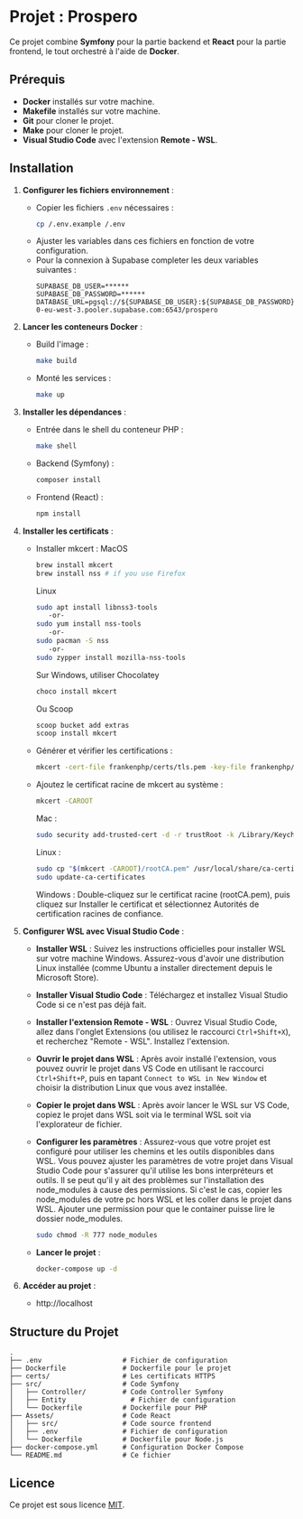 # Projet : Prospero

Ce projet combine **Symfony** pour la partie backend et **React** pour la partie frontend, le tout orchestré à l'aide de **Docker**.

## Prérequis

- **Docker** installés sur votre machine.
- **Makefile** installés sur votre machine.
- **Git** pour cloner le projet.
- **Make** pour cloner le projet.
- **Visual Studio Code** avec l'extension **Remote - WSL**.

## Installation

1. **Configurer les fichiers environnement** :
   - Copier les fichiers `.env` nécessaires :
     ```bash
     cp /.env.example /.env
     ```
   - Ajuster les variables dans ces fichiers en fonction de votre configuration.
   - Pour la connexion à Supabase completer les deux variables suivantes :
      ```
      SUPABASE_DB_USER=******
      SUPABASE_DB_PASSWORD=******
      DATABASE_URL=pgsql://${SUPABASE_DB_USER}:${SUPABASE_DB_PASSWORD}@aws-0-eu-west-3.pooler.supabase.com:6543/prospero
      ```

2. **Lancer les conteneurs Docker** :
   - Build l'image :
      ```bash
      make build
      ```
   
   - Monté les services :
      ```bash
      make up
      ```

3. **Installer les dépendances** :
   - Entrée dans le shell du conteneur PHP :
      ```bash
      make shell
      ```
      
   - Backend (Symfony) :
     ```bash
     composer install
     ```

   - Frontend (React) :
     ```bash
     npm install
     ```

4. **Installer les certificats** :
   - Installer mkcert :
      MacOS
      ```bash
     brew install mkcert
     brew install nss # if you use Firefox
     ```

     Linux
      ```bash
     sudo apt install libnss3-tools
         -or-
      sudo yum install nss-tools
         -or-
      sudo pacman -S nss
         -or-
      sudo zypper install mozilla-nss-tools
     ```

      Sur Windows, utiliser Chocolatey
      ```bash
      choco install mkcert
      ```

      Ou Scoop
      ```bash
      scoop bucket add extras
      scoop install mkcert
      ```

   - Générer et vérifier les certifications :
      ```bash
     mkcert -cert-file frankenphp/certs/tls.pem -key-file frankenphp/certs/tls.key "localhost"
     ```

   - Ajoutez le certificat racine de mkcert au système :
      ```bash
     mkcert -CAROOT
     ```

      Mac :
      ```bash
      sudo security add-trusted-cert -d -r trustRoot -k /Library/Keychains/System.keychain "$(mkcert -CAROOT)/rootCA.pem"
      ```
      
      Linux :
      ```bash
      sudo cp "$(mkcert -CAROOT)/rootCA.pem" /usr/local/share/ca-certificates/rootCA.crt
      sudo update-ca-certificates
      ```

      Windows : Double-cliquez sur le certificat racine (rootCA.pem), puis cliquez sur Installer le certificat et sélectionnez Autorités de certification racines de confiance.

5. **Configurer WSL avec Visual Studio Code** :

   - **Installer WSL** : Suivez les instructions officielles pour installer WSL sur votre machine Windows. Assurez-vous d'avoir une distribution Linux installée (comme Ubuntu a installer directement depuis le Microsoft Store).

   - **Installer Visual Studio Code** : Téléchargez et installez Visual Studio Code si ce n'est pas déjà fait.

   - **Installer l'extension Remote - WSL** : Ouvrez Visual Studio Code, allez dans l'onglet Extensions (ou utilisez le raccourci `Ctrl+Shift+X`), et recherchez "Remote - WSL". Installez l'extension.

   - **Ouvrir le projet dans WSL** : Après avoir installé l'extension, vous pouvez ouvrir le projet dans VS Code en utilisant le raccourci `Ctrl+Shift+P`, puis en tapant `Connect to WSL in New Window` et choisir la distribution Linux que vous avez installée.

   - **Copier le projet dans WSL** : Après avoir lancer le WSL sur VS Code, copiez le projet dans WSL soit via le terminal WSL soit via l'explorateur de fichier.

   - **Configurer les paramètres** : Assurez-vous que votre projet est configuré pour utiliser les chemins et les outils disponibles dans WSL. Vous pouvez ajuster les paramètres de votre projet dans Visual Studio Code pour s'assurer qu'il utilise les bons interpréteurs et outils. Il se peut qu'il y ait des problèmes sur l'installation des node_modules à cause des permissions. Si c'est le cas, copier les node_modules de votre pc hors WSL et les coller dans le projet dans WSL. Ajouter une permission pour que le container puisse lire le dossier node_modules.
      ```bash
      sudo chmod -R 777 node_modules
      ```	
   - **Lancer le projet** :
      ```bash
      docker-compose up -d
      ```

6. **Accéder au projet** :
   - http://localhost

## Structure du Projet

```
.
├── .env                    # Fichier de configuration
├── Dockerfile              # Dockerfile pour le projet
├── certs/                  # Les certificats HTTPS
├── src/                    # Code Symfony
│   ├── Controller/         # Code Controller Symfony
│   ├── Entity                # Fichier de configuration
│   └── Dockerfile          # Dockerfile pour PHP
├── Assets/                 # Code React
│   ├── src/                # Code source frontend
│   ├── .env                # Fichier de configuration
│   └── Dockerfile          # Dockerfile pour Node.js
├── docker-compose.yml      # Configuration Docker Compose
└── README.md               # Ce fichier
```

## Licence

Ce projet est sous licence [MIT](LICENSE).